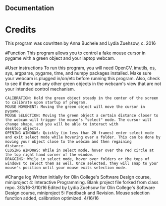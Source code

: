 Documentation
---------------

# Credits
This program was cowritten by Anna Buchele and Lydia Zuehsow, c. 2016

#Function
This program allows you to control a fake mouse cursor in pygame with a green object and your laptop webcam.

#User instructions
To run this program, you will need OpenCV, imutils, os, sys, argparse, pygame, time, and numpy packages installed.
Make sure your webcam is plugged in/on/etc before running this program.
Also, check to see if there are any other green objects in the webcam's view that are not your intended control mechanism.

	CALIBRATION: Hold the green object steady in the center of the screen to calibrate upon startup of program.
	MOUSE MOVEMENT: Moving the green object will move the cursor in pygame.
	MOUSE SELECTION: Moving the green object a certain distance closer to the webcam will trigger the mouse's "select" mode. The cursor will change shape, and you will be able to interact with 				desktop objects.
	OPENING WINDOWS: Quickly (in less than 20 frames) enter select mode and exit select mode while hovering over a folder. This can be done by moving your object close to the webcam and then regaining 				distance.
	CLOSING WINDOWS: While in select mode, hover over the red circle at the top right hand corner of the window.
	DRAGGING: While in select mode, hover over folders or the tops of windows to select them as well. Once selected, they will snap to your mouse's position until your mouse exits selection mode.

#Change log
Written initially for Olin College's Software Design course, miniproject 4: Interactive Programming. Blank project file forked from class repo. 3/3/16-3/10/16
Edited by Lydia Zuehsow for Olin College's Software Design course, miniproject 5: Feedback and Revision. Mouse selection function added, calibration optimized. 4/16/16
